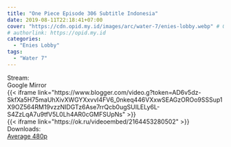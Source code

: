 ```yaml
---
title: "One Piece Episode 306 Subtitle Indonesia"
date: 2019-08-11T22:18:41+07:00
cover: "https://cdn.opid.my.id/images/arc/water-7/enies-lobby.webp" # Optional, cover
# authorlink: https://opid.my.id
categories:
  - "Enies Lobby"
tags:
  - "Water 7"
---
```

<div class="ui menu violet borderless inverted">
  <div class="header item active">
        Stream:
    </div>
  <a class="active item" data-tab="google">
    <i class="google drive icon"></i> Google
  </a>
  <a class="item nounderline" data-tab="mirror">
    <i class="odnoklassniki icon"></i> Mirror
  </a>
</div>
<div class="ui bottom attached tab segment active" style="border:0 !important;" data-tab="google">
 {{< iframe link="https://www.blogger.com/video.g?token=AD6v5dz-SkfXa5H75maUhXivXWGYXxvvI4FV6_0nkeq446VXxwSEAGzOROo9SSSup1X9OZ564RM19vzzNIDGTz6Ase7rrQcb0ugSUILELy6L-S4ZzLqA7u9tfV5L0Lh4AR0cGMFSUpNs" >}}
</div>
<div class="ui bottom attached tab segment" style="border:0 !important;" data-tab="mirror">
{{< iframe link="https://ok.ru/videoembed/2164453280502" >}}
</div>
<div class="ui menu violet borderless inverted">
  <div class="header item active">
        Downloads:
    </div>
  <a class="item nounderline" href="https://ouo.io/WyTqgL" target="_blank" rel="dofollow"><i class="google drive icon"></i>
    Average 480p</a>
</div>